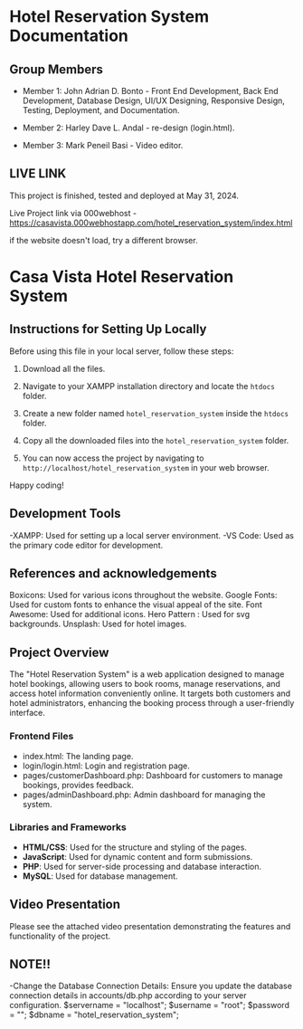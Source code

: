 # Hotel Reservation System Documentation

## Group Members

- Member 1: John Adrian D. Bonto - Front End Development, Back End Development, Database Design, UI/UX Designing, Responsive Design, Testing, Deployment, and Documentation.

- Member 2: Harley Dave L. Andal - re-design (login.html).
- Member 3: Mark Peneil Basi - Video editor.

## LIVE LINK

This project is finished, tested and deployed at May 31, 2024.

Live Project link via 000webhost - https://casavista.000webhostapp.com/hotel_reservation_system/index.html

if the website doesn't load, try a different browser.

# Casa Vista Hotel Reservation System

## Instructions for Setting Up Locally

Before using this file in your local server, follow these steps:

1. Download all the files.

2. Navigate to your XAMPP installation directory and locate the `htdocs` folder.

3. Create a new folder named `hotel_reservation_system` inside the `htdocs` folder.

4. Copy all the downloaded files into the `hotel_reservation_system` folder.

5. You can now access the project by navigating to `http://localhost/hotel_reservation_system` in your web browser.

Happy coding!

## Development Tools

-XAMPP: Used for setting up a local server environment.
-VS Code: Used as the primary code editor for development.

## References and acknowledgements

Boxicons: Used for various icons throughout the website.
Google Fonts: Used for custom fonts to enhance the visual appeal of the site.
Font Awesome: Used for additional icons.
Hero Pattern : Used for svg backgrounds.
Unsplash: Used for hotel images.

## Project Overview

The "Hotel Reservation System" is a web application designed to manage hotel bookings, allowing users to book rooms, manage reservations, and access hotel information conveniently online. It targets both customers and hotel administrators, enhancing the booking process through a user-friendly interface.


### Frontend Files

- index.html: The landing page.
- login/login.html: Login and registration page.
- pages/customerDashboard.php: Dashboard for customers to manage bookings, provides feedback.
- pages/adminDashboard.php: Admin dashboard for managing the system.

### Libraries and Frameworks

- **HTML/CSS**: Used for the structure and styling of the pages.
- **JavaScript**: Used for dynamic content and form submissions.
- **PHP**: Used for server-side processing and database interaction.
- **MySQL**: Used for database management.

## Video Presentation

Please see the attached video presentation demonstrating the features and functionality of the project.

## NOTE!!
-Change the Database Connection Details: Ensure you update the database connection details in accounts/db.php according to your server configuration.
  $servername = "localhost";
  $username = "root";
  $password = "";
  $dbname = "hotel_reservation_system";

